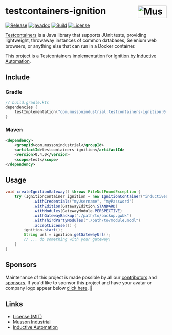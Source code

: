# testcontainers-ignition [<img src="https://cdn.mussonindustrial.com/files/public/images/emblem.svg" alt="Musson Industrial Logo" width="90" height="40" align="right">][testcontainers-ignition]

[![Release](https://img.shields.io/maven-central/v/com.mussonindustrial/testcontainers-ignition)](https://central.sonatype.com/artifact/com.mussonindustrial/testcontainers-ignition)
[![javadoc](https://javadoc.io/badge2/com.mussonindustrial/testcontainers-ignition/javadoc.svg)](https://javadoc.io/doc/com.mussonindustrial/testcontainers-ignition)
[![Build](https://github.com/mussonindustrial/testcontainers-ignition/actions/workflows/build.yml/badge.svg)](https://github.com/mussonindustrial/testcontainers-ignition/actions/workflows/build.yml)
[![License](https://img.shields.io/badge/License-MIT-yellow.svg)](https://github.com/mussonindustrial/embr/blob/main/LICENSE)

[Testcontainers] is a Java library that supports JUnit tests, providing lightweight, throwaway instances of common databases, Selenium web browsers, or anything else that can run in a Docker container.

This project is a Testcontainers implementation for [Ignition by Inductive Automation](https://inductiveautomation.com/).



## Include

### Gradle
```kotlin
// build.gradle.kts
dependencies {
    testImplementation("com.mussonindustrial:testcontainers-ignition:0.4.0")
}
```

### Maven
```xml
<dependency>
    <groupId>com.mussonindustrial</groupId>
    <artifactId>testcontainers-ignition</artifactId>
    <version>0.4.0</version>
    <scope>test</scope>
</dependency>
```

## Usage
```java
void createIgnitionGateway() throws FileNotFoundException {
    try (IgnitionContainer ignition = new IgnitionContainer("inductiveautomation/ignition:8.1.33")
            .withCredentials("myUsername", "myPassword")
            .withEdition(GatewayEdition.STANDARD)
            .withModules(GatewayModule.PERSPECTIVE)
            .withGatewayBackup("./path/to/backup.gwbk")
            .withThirdPartyModules("./path/to/module.modl")
            .acceptLicense()) {
        ignition.start();
        String url = ignition.getGatewayUrl();
        // ... do something with your gateway!
    }
}
```

## Sponsors
Maintenance of this project is made possible by all our [contributors] and [sponsors].
If you'd like to sponsor this project and have your avatar or company logo appear below [click here](https://github.com/sponsors/mussonindustrial). 💖

## Links

-   [License (MIT)](LICENSE)
-   [Musson Industrial](https://mussonindustrial.com/)
-   [Inductive Automation](https://inductiveautomation.com/)

[testcontainers-ignition]: https://github.com/mussonindustrial/testcontainers-ignition/
[testcontainers]: https://java.testcontainers.org/
[contributors]: https://github.com/mussonindustrial/embr/graphs/contributors
[sponsors]: https://github.com/sponsors/mussonindustrial
